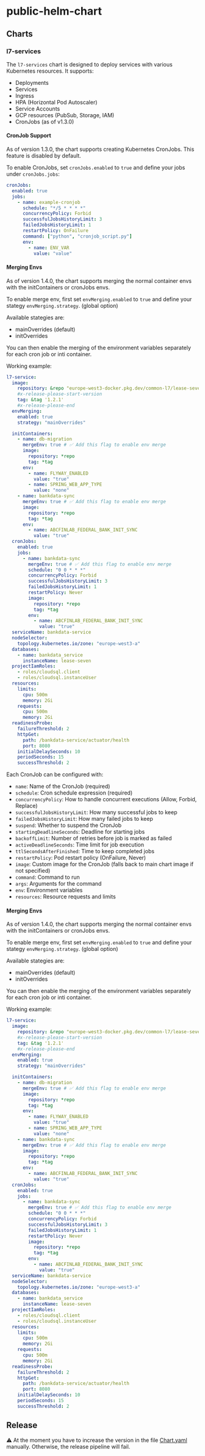 # public-helm-chart

## Charts

### l7-services

The `l7-services` chart is designed to deploy services with various Kubernetes resources. It supports:

- Deployments
- Services
- Ingress
- HPA (Horizontal Pod Autoscaler)
- Service Accounts
- GCP resources (PubSub, Storage, IAM)
- CronJobs (as of v1.3.0)

#### CronJob Support

As of version 1.3.0, the chart supports creating Kubernetes CronJobs. This feature is disabled by default.

To enable CronJobs, set `cronJobs.enabled` to `true` and define your jobs under `cronJobs.jobs`:

```yaml
cronJobs:
  enabled: true
  jobs:
    - name: example-cronjob
      schedule: "*/5 * * * *"
      concurrencyPolicy: Forbid
      successfulJobsHistoryLimit: 3
      failedJobsHistoryLimit: 1
      restartPolicy: OnFailure
      command: ["python", "cronjob_script.py"]
      env:
        - name: ENV_VAR
          value: "value"
```

#### Merging Envs

As of version 1.4.0, the chart supports merging the normal container envs with the initContainers or cronJobs envs.

To enable merge env, first set `envMerging.enabled` to `true` and define your stategy `envMerging.strategy`. (global option)

Available stategies are:
- mainOverrides (default)
- initOverrides

You can then enable the merging of the environment variables separately for each cron job or inti container.

Working example:
```yaml
l7-service:
  image:
    repository: &repo "europe-west3-docker.pkg.dev/common-l7/lease-seven-images/bankdata-service"
    #x-release-please-start-version
    tag: &tag '1.2.1'
    #x-release-please-end
  envMerging:
    enabled: true
    strategy: "mainOverrides"

  initContainers:
    - name: db-migration
      mergeEnv: true # ✅ Add this flag to enable env merge
      image:
        repository: *repo
        tag: *tag
      env:
        - name: FLYWAY_ENABLED
          value: "true"
        - name: SPRING_WEB_APP_TYPE
          value: "none"
    - name: bankdata-sync
      mergeEnv: true # ✅ Add this flag to enable env merge
      image:
        repository: *repo
        tag: *tag
      env:
        - name: ABCFINLAB_FEDERAL_BANK_INIT_SYNC
          value: "true"
  cronJobs:
    enabled: true
    jobs:
      - name: bankdata-sync
        mergeEnv: true # ✅ Add this flag to enable env merge
        schedule: "0 0 * * *"
        concurrencyPolicy: Forbid
        successfulJobsHistoryLimit: 3
        failedJobsHistoryLimit: 1
        restartPolicy: Never
        image:
          repository: *repo
          tag: *tag
        env:
          - name: ABCFINLAB_FEDERAL_BANK_INIT_SYNC
            value: "true"
  serviceName: bankdata-service
  nodeSelector:
    topology.kubernetes.io/zone: "europe-west3-a"
  databases:
    - name: bankdata_service
      instanceName: lease-seven
  projectIamRoles:
    - roles/cloudsql.client
    - roles/cloudsql.instanceUser
  resources:
    limits:
      cpu: 500m
      memory: 2Gi
    requests:
      cpu: 500m
      memory: 2Gi
  readinessProbe:
    failureThreshold: 2
    httpGet:
      path: /bankdata-service/actuator/health
      port: 8080
    initialDelaySeconds: 10
    periodSeconds: 15
    successThreshold: 2
```

Each CronJob can be configured with:
- `name`: Name of the CronJob (required)
- `schedule`: Cron schedule expression (required)
- `concurrencyPolicy`: How to handle concurrent executions (Allow, Forbid, Replace)
- `successfulJobsHistoryLimit`: How many successful jobs to keep
- `failedJobsHistoryLimit`: How many failed jobs to keep
- `suspend`: Whether to suspend the CronJob
- `startingDeadlineSeconds`: Deadline for starting jobs
- `backoffLimit`: Number of retries before job is marked as failed
- `activeDeadlineSeconds`: Time limit for job execution
- `ttlSecondsAfterFinished`: Time to keep completed jobs
- `restartPolicy`: Pod restart policy (OnFailure, Never)
- `image`: Custom image for the CronJob (falls back to main chart image if not specified)
- `command`: Command to run
- `args`: Arguments for the command
- `env`: Environment variables
- `resources`: Resource requests and limits

#### Merging Envs

As of version 1.4.0, the chart supports merging the normal container envs with the initContainers or cronJobs envs.

To enable merge env, first set `envMerging.enabled` to `true` and define your stategy `envMerging.strategy`. (global option)

Available stategies are:
- mainOverrides (default)
- initOverrides

You can then enable the merging of the environment variables separately for each cron job or inti container.

Working example:
```yaml
l7-service:
  image:
    repository: &repo "europe-west3-docker.pkg.dev/common-l7/lease-seven-images/bankdata-service"
    #x-release-please-start-version
    tag: &tag '1.2.1'
    #x-release-please-end
  envMerging:
    enabled: true
    strategy: "mainOverrides"

  initContainers:
    - name: db-migration
      mergeEnv: true # ✅ Add this flag to enable env merge
      image:
        repository: *repo
        tag: *tag
      env:
        - name: FLYWAY_ENABLED
          value: "true"
        - name: SPRING_WEB_APP_TYPE
          value: "none"
    - name: bankdata-sync
      mergeEnv: true # ✅ Add this flag to enable env merge
      image:
        repository: *repo
        tag: *tag
      env:
        - name: ABCFINLAB_FEDERAL_BANK_INIT_SYNC
          value: "true"
  cronJobs:
    enabled: true
    jobs:
      - name: bankdata-sync
        mergeEnv: true # ✅ Add this flag to enable env merge
        schedule: "0 0 * * *"
        concurrencyPolicy: Forbid
        successfulJobsHistoryLimit: 3
        failedJobsHistoryLimit: 1
        restartPolicy: Never
        image:
          repository: *repo
          tag: *tag
        env:
          - name: ABCFINLAB_FEDERAL_BANK_INIT_SYNC
            value: "true"
  serviceName: bankdata-service
  nodeSelector:
    topology.kubernetes.io/zone: "europe-west3-a"
  databases:
    - name: bankdata_service
      instanceName: lease-seven
  projectIamRoles:
    - roles/cloudsql.client
    - roles/cloudsql.instanceUser
  resources:
    limits:
      cpu: 500m
      memory: 2Gi
    requests:
      cpu: 500m
      memory: 2Gi
  readinessProbe:
    failureThreshold: 2
    httpGet:
      path: /bankdata-service/actuator/health
      port: 8080
    initialDelaySeconds: 10
    periodSeconds: 15
    successThreshold: 2
```

## Release

⚠️ At the moment you have to increase the version in the file [Chart.yaml](./charts/l7-services/Chart.yaml) manually.
Otherwise, the release pipeline will fail.
